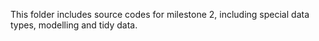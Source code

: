 This folder includes source codes for milestone 2, including special data types, modelling and tidy data.